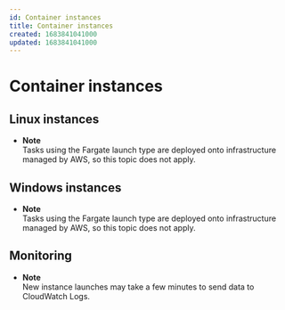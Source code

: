 ```yaml
---
id: Container instances
title: Container instances
created: 1683841041000
updated: 1683841041000
---
```

# Container instances
## Linux instances

- **Note**  
Tasks using the Fargate launch type are deployed onto infrastructure managed by AWS, so this topic does not apply\.


## Windows instances

- **Note**  
Tasks using the Fargate launch type are deployed onto infrastructure managed by AWS, so this topic does not apply\.


## Monitoring

- **Note**  
New instance launches may take a few minutes to send data to CloudWatch Logs\.

